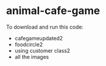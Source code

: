# animal-cafe-game

To download and run this code:
* cafegameupdated2
* foodcircle2
* using customer class2
* all the images
